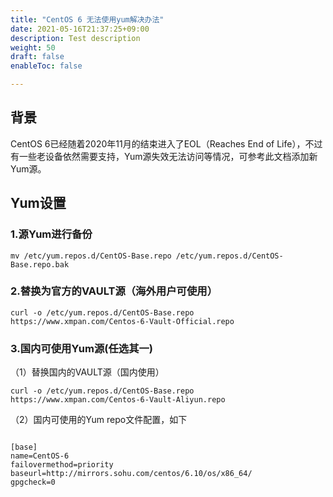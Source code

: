 ```yaml
---
title: "CentOS 6 无法使用yum解决办法"
date: 2021-05-16T21:37:25+09:00
description: Test description
weight: 50
draft: false
enableToc: false

---
```



## 背景

CentOS 6已经随着2020年11月的结束进入了EOL（Reaches End of Life），不过有一些老设备依然需要支持，Yum源失效无法访问等情况，可参考此文档添加新Yum源。



## Yum设置

### 1.源Yum进行备份

```
mv /etc/yum.repos.d/CentOS-Base.repo /etc/yum.repos.d/CentOS-Base.repo.bak
```

### 2.替换为官方的VAULT源（海外用户可使用）

```
curl -o /etc/yum.repos.d/CentOS-Base.repo https://www.xmpan.com/Centos-6-Vault-Official.repo
```



### 3.国内可使用Yum源(任选其一)

   （1）替换国内的VAULT源（国内使用）

```
curl -o /etc/yum.repos.d/CentOS-Base.repo https://www.xmpan.com/Centos-6-Vault-Aliyun.repo
```



  （2）国内可使用的Yum repo文件配置，如下

```

[base]
name=CentOS-6
failovermethod=priority
baseurl=http://mirrors.sohu.com/centos/6.10/os/x86_64/
gpgcheck=0
      
```

